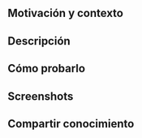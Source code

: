 <!--- Escribir un resumen de los cambios -->

## Motivación y contexto
<!--- Motivo del cambio. ¿Qué problema resuelve? -->

## Descripción
<!--- Describir los cambios en detalle -->

## Cómo probarlo
<!--- Bug fixes: describir cómo reproducir el comportamiento que generaba el bug -->
<!--- Nuevos features: describir qué función de la app probar -->

## Screenshots
<!--- Bug fixes: comparativa de antes y después (screenshots o videos) -->
<!--- Nuevos features: screenshots de la nueva UI -->

## Compartir conocimiento
<!--- Compartir links a blogs, patrones, librerías que se usaron para resolver el problema o desarrollar la nueva feature -->
